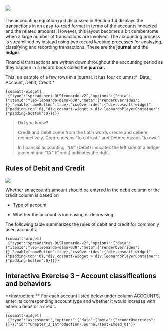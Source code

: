 ##### ![](./Chapter_2_Recording_accounting_transactions/media/01_Journal/image2.png)

The accounting equation grid discussed in <a routerlink='file:///C:\\Users\\Neelu_singh\\Dropbox\\Accounting%20Courseware\\Chapter_1_Introduction_to_business_and_accounting_concepts\\documents\\Chapter_1_Introduction\\Common_Accounting_Transactions' class='ngx-router-link'>Section 1.4</a> displays the transactions in an easy-to-read format in terms of the accounts impacted and the related amounts. However, this layout becomes a bit cumbersome when a large number of transactions are involved. The accounting process is streamlined by instead using two record keeping processes for analyzing, classifying and recording transactions. These are the **journal** and the **ledger**.

Financial transactions are written down throughout the accounting period as they happen in a record book called the **journal.**  

This is a sample of a few rows in a journal. It has four columns:*  Date, Account, Debit, Credit.* 

```
[cosmatt-widget]
 {"type":"spreadsheet-DLSleonardo-v2","options":{"data":{"itemId":"leo-leonardo-demo-638","meta":{"renderOverrides":{},"enableframeButton":true},"cssOverrides":{"div.cosmatt-widget":{"padding-top":0},"div.cosmatt-widget > div.leonardoPlayerContainer":{"padding-bottom":0}}}}} 
```

> Did you know?
> 
> Credit and Debit come from the Latin words credre and debere, respectively. Credre means “to entrust,” and Debere means “to owe”.
> 
> In financial accounting, “Dr” (Debit) indicates the left side of a ledger account and “Cr” (Credit) indicates the right.

## Rules of Debit and Credit

![](./Chapter_2_Recording_accounting_transactions/media/01_Journal/image4.png)

Whether an account’s amount should be entered in the debit column or the credit column is based on

  - Type of account

  - Whether the account is increasing or decreasing.

The following table summarizes the rules of debit and credit for commonly used accounts.

```
[cosmatt-widget]
 {"type":"spreadsheet-DLSleonardo-v2","options":{"data":{"itemId":"leo-leonardo-demo-639","meta":{"renderOverrides":{},"enableframeButton":true},"cssOverrides":{"div.cosmatt-widget":{"padding-top":0},"div.cosmatt-widget > div.leonardoPlayerContainer":{"padding-bottom":0}}}}} 
```

## Interactive Exercise 3 – Account classifications and behaviors

**Instruction: ** For each account listed below under column ACCOUNTS, enter its corresponding account type and whether it would increase with either a debit or a credit.

```
[cosmatt-widget]
 {"type":"assessment","options":{"data":{"meta":{"renderOverrides":{}}},"id":"Chapter_2_Introduction/Journal/test-Emded_01"}} 
```
